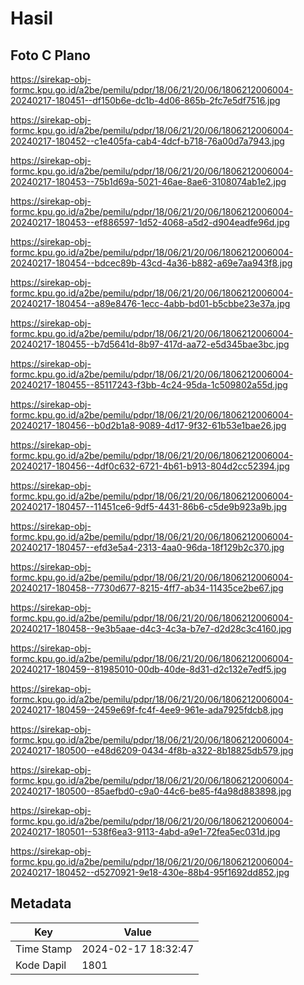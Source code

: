 # Hasil

## Foto C Plano

https://sirekap-obj-formc.kpu.go.id/a2be/pemilu/pdpr/18/06/21/20/06/1806212006004-20240217-180451--df150b6e-dc1b-4d06-865b-2fc7e5df7516.jpg

https://sirekap-obj-formc.kpu.go.id/a2be/pemilu/pdpr/18/06/21/20/06/1806212006004-20240217-180452--c1e405fa-cab4-4dcf-b718-76a00d7a7943.jpg

https://sirekap-obj-formc.kpu.go.id/a2be/pemilu/pdpr/18/06/21/20/06/1806212006004-20240217-180453--75b1d69a-5021-46ae-8ae6-3108074ab1e2.jpg

https://sirekap-obj-formc.kpu.go.id/a2be/pemilu/pdpr/18/06/21/20/06/1806212006004-20240217-180453--ef886597-1d52-4068-a5d2-d904eadfe96d.jpg

https://sirekap-obj-formc.kpu.go.id/a2be/pemilu/pdpr/18/06/21/20/06/1806212006004-20240217-180454--bdcec89b-43cd-4a36-b882-a69e7aa943f8.jpg

https://sirekap-obj-formc.kpu.go.id/a2be/pemilu/pdpr/18/06/21/20/06/1806212006004-20240217-180454--a89e8476-1ecc-4abb-bd01-b5cbbe23e37a.jpg

https://sirekap-obj-formc.kpu.go.id/a2be/pemilu/pdpr/18/06/21/20/06/1806212006004-20240217-180455--b7d5641d-8b97-417d-aa72-e5d345bae3bc.jpg

https://sirekap-obj-formc.kpu.go.id/a2be/pemilu/pdpr/18/06/21/20/06/1806212006004-20240217-180455--85117243-f3bb-4c24-95da-1c509802a55d.jpg

https://sirekap-obj-formc.kpu.go.id/a2be/pemilu/pdpr/18/06/21/20/06/1806212006004-20240217-180456--b0d2b1a8-9089-4d17-9f32-61b53e1bae26.jpg

https://sirekap-obj-formc.kpu.go.id/a2be/pemilu/pdpr/18/06/21/20/06/1806212006004-20240217-180456--4df0c632-6721-4b61-b913-804d2cc52394.jpg

https://sirekap-obj-formc.kpu.go.id/a2be/pemilu/pdpr/18/06/21/20/06/1806212006004-20240217-180457--11451ce6-9df5-4431-86b6-c5de9b923a9b.jpg

https://sirekap-obj-formc.kpu.go.id/a2be/pemilu/pdpr/18/06/21/20/06/1806212006004-20240217-180457--efd3e5a4-2313-4aa0-96da-18f129b2c370.jpg

https://sirekap-obj-formc.kpu.go.id/a2be/pemilu/pdpr/18/06/21/20/06/1806212006004-20240217-180458--7730d677-8215-4ff7-ab34-11435ce2be67.jpg

https://sirekap-obj-formc.kpu.go.id/a2be/pemilu/pdpr/18/06/21/20/06/1806212006004-20240217-180458--9e3b5aae-d4c3-4c3a-b7e7-d2d28c3c4160.jpg

https://sirekap-obj-formc.kpu.go.id/a2be/pemilu/pdpr/18/06/21/20/06/1806212006004-20240217-180459--81985010-00db-40de-8d31-d2c132e7edf5.jpg

https://sirekap-obj-formc.kpu.go.id/a2be/pemilu/pdpr/18/06/21/20/06/1806212006004-20240217-180459--2459e69f-fc4f-4ee9-961e-ada7925fdcb8.jpg

https://sirekap-obj-formc.kpu.go.id/a2be/pemilu/pdpr/18/06/21/20/06/1806212006004-20240217-180500--e48d6209-0434-4f8b-a322-8b18825db579.jpg

https://sirekap-obj-formc.kpu.go.id/a2be/pemilu/pdpr/18/06/21/20/06/1806212006004-20240217-180500--85aefbd0-c9a0-44c6-be85-f4a98d883898.jpg

https://sirekap-obj-formc.kpu.go.id/a2be/pemilu/pdpr/18/06/21/20/06/1806212006004-20240217-180501--538f6ea3-9113-4abd-a9e1-72fea5ec031d.jpg

https://sirekap-obj-formc.kpu.go.id/a2be/pemilu/pdpr/18/06/21/20/06/1806212006004-20240217-180452--d5270921-9e18-430e-88b4-95f1692dd852.jpg


## Metadata

| Key        | Value               |
| ---------- | ------------------- |
| Time Stamp | 2024-02-17 18:32:47 |
| Kode Dapil | 1801                |



